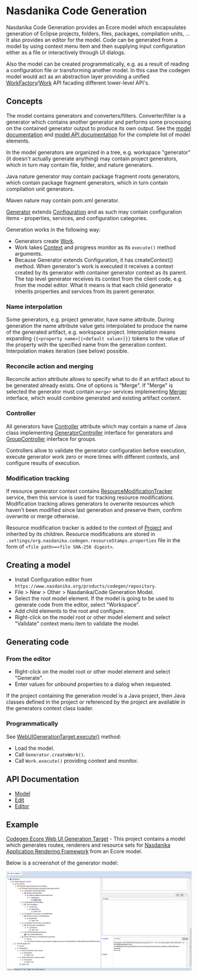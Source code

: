 # Nasdanika Code Generation

Nasdanika Code Generation provides an Ecore model which encapsulates generation of Eclipse projects, folders, files, packages, compilation units, ...
It also provides an editor for the model. Code can be generated from a model by using context menu item and then supplying input configuration either as a file or interactively
through UI dialogs. 

Also the model can be created programmatically, e.g. as a result of reading a configuration file or transforming another model. In this case the codegen model would act as an abstraction
layer providing a unified [WorkFactory](https://www.nasdanika.org/products/codegen/apidocs/model/index.html?org/nasdanika/codegen/WorkFactory.html)/[Work](https://www.nasdanika.org/products/codegen/apidocs/model/index.html?org/nasdanika/codegen/Work.html) API facading different lower-level API's.

## Concepts 

The model contains generators and converters/filters. Converter/filter is a generator which contains another generator and performs some processing on the contained generator output to produce its own output. 
See the [model documentation](https://www.nasdanika.org/products/codegen/modeldoc/index.html) and [model API documentation](https://www.nasdanika.org/products/codegen/apidocs/model/index.html) for the complete list of model elements.

In the model generators are organized in a tree, e.g. workspace "generator" (it doesn't actually generate anything) may contain project generators, which in turn may contain file, folder, and nature generators.

Java nature generator may contain package fragment roots generators, which contain package fragment generators, which in turn contain compilation unit generators.

Maven nature may contain pom.xml generator.

[Generator](https://www.nasdanika.org/products/codegen/apidocs/model/index.html?org/nasdanika/codegen/Generator.html) extends [Configuration](https://www.nasdanika.org/products/config/apidocs/model/index.html?org/nasdanika/config/Configuration.html) and as such may contain configuration items - properties, services, and configuration categories.

Generation works in the following way:

* Generators create [Work](https://www.nasdanika.org/products/codegen/apidocs/model/index.html?org/nasdanika/codegen/Work.html).
* Work takes [Context](https://www.nasdanika.org/products/config/apidocs/model/index.html?org/nasdanika/config/Context.html) and progress monitor as its ``execute()`` method arguments. 
* Because Generator extends Configuration, it has createContext() method. When generator's work is executed it receives a context created by its generator with container generator context as its parent. The top level generator receives its context from the client code, e.g. from the model editor. What it means is that each child generator inherits properties and services from its parent generator. 

### Name interpolation

Some generators, e.g. project generator, have name attribute. During generation the name attribute value gets interpolated to produce the name of the generated artifact, e.g. workspace project.
Interpolation means expanding ``{{<property name>[|<default value>]}}`` tokens to the value of the property with the specified name from the generation context. Interpolation makes iteration (see below) possible.    

### Reconcile action and merging

Reconcile action attribute allows to specify what to do if an artifact about to be generated already exists. One of options is "Merge". 
If "Merge" is selected the generator must contain ``merger`` services implementing [Merger](https://www.nasdanika.org/products/codegen/apidocs/model/index.html?org/nasdanika/codegen/Merger) interface, which would combine generated and existing artifact content.

### Controller

All generators have [Controller](https://www.nasdanika.org/products/codegen/apidocs/model/index.html?org/nasdanika/codegen/Generator.html#getController--) attribute which may contain a name of Java class implementing [GeneratorController](https://www.nasdanika.org/products/codegen/apidocs/model/index.html?org/nasdanika/codegen/GeneratorController) interface for generators and [GroupController](https://www.nasdanika.org/products/codegen/apidocs/model/index.html?org/nasdanika/codegen/GroupController) interface for groups.

Controllers allow to validate the generator configuration before execution, execute generator work zero or more times with different contexts, and configure results of execution.

### Modification tracking

If resource generator context contains [ResourceModificationTracker](https://www.nasdanika.org/products/codegen/apidocs/model/index.html?org/nasdanika/codegen/ResourceModificationTracker.html) service, then this service is used for tracking resource modifications. Modification tracking allows generators to overwrite resources which haven't been modified since last generation and preserve them, confirm overwrite or merge otherwise.

Resource modification tracker is added to the context of [Project](https://www.nasdanika.org/products/codegen/apidocs/model/index.html?org/nasdanika/codegen/Project.html) and inherited by its children. Resource modifications are stored in ``.settings/org.nasdanika.codegen.resourceStamps.properties`` file in the form of ``<file path>=<file SHA-256 digest>``.  


## Creating a model

* Install Configuration editor from ``https://www.nasdanika.org/products/codegen/repository``.
* File > New > Other > Nasdanika/Code Generation Model.
* Select the root model element. If the model is going to be used to generate code from the editor, select "Workspace". 
* Add child elements to the root and configure.
* Right-click on the model root or other model element and select "Validate" context menu item to validate the model.

## Generating code

### From the editor
    
* Right-click on the model root or other model element and select "Generate". 
* Enter values for unbound properties to a dialog when requested.

If the project containing the generation model is a Java project, then Java classes defined in the project or referenced by the project are available in the generators context class loader.

### Programmatically

See [WebUIGenerationTarget.execute()](https://github.com/Nasdanika/codegen-ecore-web-ui/blob/master/org.nasdanika.codegen.ecore.web.ui/src/org/nasdanika/codegen/ecore/web/ui/WebUIGenerationTarget.java#L90) method:

* Load the model.
* Call ``Generator.createWork()``.
* Call ``Work.execute()`` providing context and monitor.    

## API Documentation

* [Model](https://www.nasdanika.org/products/codegen/apidocs/model/index.html)
* [Edit](https://www.nasdanika.org/products/codegen/apidocs/edit/index.html)
* [Editor](https://www.nasdanika.org/products/codegen/apidocs/editor/index.html)

## Example

[Codegen Ecore Web UI Generation Target](https://github.com/Nasdanika/codegen-ecore-web-ui) - This project contains a model which generates routes, renderers and resource sets for [Nasdanika Application Rendering Framework](https://github.com/Nasdanika/server/blob/master/org.nasdanika.cdo.web/doc/application-rendering.md) from an Ecore model.

Below is a screenshot of the generator model:

![web-ui-generation-target-codegen-model.png](web-ui-generation-target-codegen-model.png)
